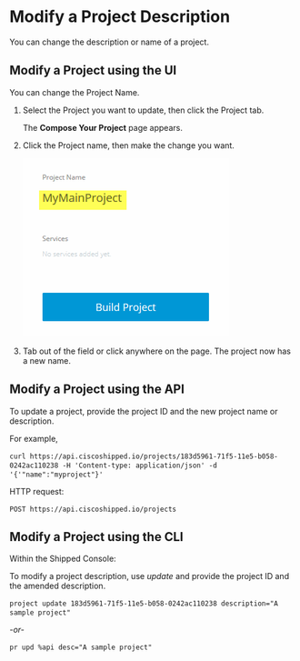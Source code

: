 # Modify a Project Description

You can change the description or name of a project.



## Modify a Project using the UI

You can change the Project Name.

1. Select the Project you want to update, then click the Project tab.

	The **Compose Your Project** page appears.

2. Click the Project name, then make the change you want.

	<img src="assets/modify-project.png">


3. Tab out of the field or click anywhere on the page. The project now has a new name.




## Modify a Project using the API

To update a project, provide the project ID and the new project name or description.

For example,

	curl https://api.ciscoshipped.io/projects/183d5961-71f5-11e5-b058-0242ac110238 -H 'Content-type: application/json' -d '{'"name":"myproject"}'

HTTP request:
	
	POST https://api.ciscoshipped.io/projects




## Modify a Project using the CLI

Within the Shipped Console:

To modify a project description, use *update* and provide the project ID and the amended description.
	
	project update 183d5961-71f5-11e5-b058-0242ac110238 description="A sample project"

*-or-*

	pr upd %api desc="A sample project"


